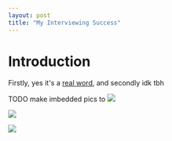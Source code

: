 ```yaml
---
layout: post
title: "My Interviewing Success"
---
```


# Introduction

Firstly, yes it's a [real word](https://www.thefreedictionary.com/successfulness), and secondly idk tbh

TODO make imbedded pics to
![]({{site.baseurl}}/assets/2021-02-01-my-interviewing-successfulness/2016-intership-applications.png)

![]({{site.baseurl}}/assets/2021-02-01-my-interviewing-successfulness/2017-new-grad-job-hunt.png)

![]({{site.baseurl}}/assets/2021-02-01-my-interviewing-successfulness/2020-job-search.png)

